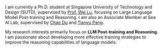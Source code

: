 I am currently a Ph.D. student at Singapore University of Technology and Design (SUTD), supervised by [Prof. Wei Lu](https://www.sutd.edu.sg/profile/lu-wei), focusing on Large Language Model Post-training and Reasoning. I am also an Associate Member at Sea AI Lab, supervised by [Chao Du](https://duchao0726.github.io) and [Tianyu Pang](https://p2333.github.io).

My research interests primarily focus on **LLM Post-training and Reasoning**. I am passionate about developing more effective training strategies to improve the reasoning capabilities of language models.
